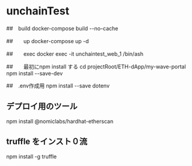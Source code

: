 # unchainTest 


##　build 
docker-compose build --no-cache

##　　up
docker-compose up -d

##　　exec 
docker exec -it unchaintest_web_1 /bin/ash


##　　最初にnpm install する
cd projectRoot/ETH-dApp/my-wave-portal
npm install --save-dev

##　.env作成用
npm install --save dotenv


## デプロイ用のツール
npm install @nomiclabs/hardhat-etherscan


## truffle をインスト０流
npm install -g truffle